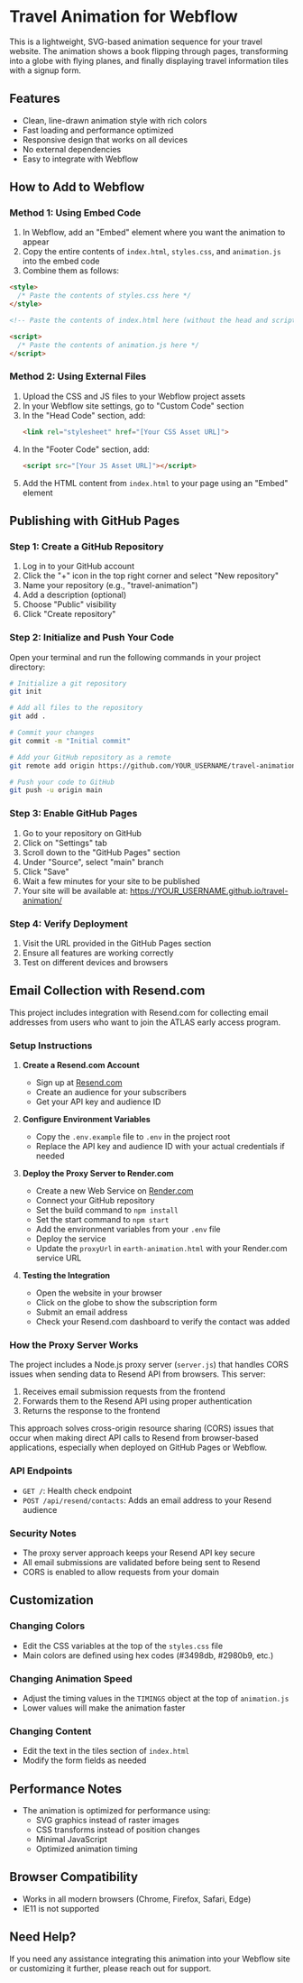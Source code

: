 # Travel Animation for Webflow

This is a lightweight, SVG-based animation sequence for your travel website. The animation shows a book flipping through pages, transforming into a globe with flying planes, and finally displaying travel information tiles with a signup form.

## Features

- Clean, line-drawn animation style with rich colors
- Fast loading and performance optimized
- Responsive design that works on all devices
- No external dependencies
- Easy to integrate with Webflow

## How to Add to Webflow

### Method 1: Using Embed Code

1. In Webflow, add an "Embed" element where you want the animation to appear
2. Copy the entire contents of `index.html`, `styles.css`, and `animation.js` into the embed code
3. Combine them as follows:

```html
<style>
  /* Paste the contents of styles.css here */
</style>

<!-- Paste the contents of index.html here (without the head and script tags) -->

<script>
  /* Paste the contents of animation.js here */
</script>
```

### Method 2: Using External Files

1. Upload the CSS and JS files to your Webflow project assets
2. In your Webflow site settings, go to "Custom Code" section
3. In the "Head Code" section, add:
   ```html
   <link rel="stylesheet" href="[Your CSS Asset URL]">
   ```
4. In the "Footer Code" section, add:
   ```html
   <script src="[Your JS Asset URL]"></script>
   ```
5. Add the HTML content from `index.html` to your page using an "Embed" element

## Publishing with GitHub Pages

### Step 1: Create a GitHub Repository

1. Log in to your GitHub account
2. Click the "+" icon in the top right corner and select "New repository"
3. Name your repository (e.g., "travel-animation")
4. Add a description (optional)
5. Choose "Public" visibility
6. Click "Create repository"

### Step 2: Initialize and Push Your Code

Open your terminal and run the following commands in your project directory:

```bash
# Initialize a git repository
git init

# Add all files to the repository
git add .

# Commit your changes
git commit -m "Initial commit"

# Add your GitHub repository as a remote
git remote add origin https://github.com/YOUR_USERNAME/travel-animation.git

# Push your code to GitHub
git push -u origin main
```

### Step 3: Enable GitHub Pages

1. Go to your repository on GitHub
2. Click on "Settings" tab
3. Scroll down to the "GitHub Pages" section
4. Under "Source", select "main" branch
5. Click "Save"
6. Wait a few minutes for your site to be published
7. Your site will be available at: https://YOUR_USERNAME.github.io/travel-animation/

### Step 4: Verify Deployment

1. Visit the URL provided in the GitHub Pages section
2. Ensure all features are working correctly
3. Test on different devices and browsers

## Email Collection with Resend.com

This project includes integration with Resend.com for collecting email addresses from users who want to join the ATLAS early access program.

### Setup Instructions

1. **Create a Resend.com Account**
   - Sign up at [Resend.com](https://resend.com)
   - Create an audience for your subscribers
   - Get your API key and audience ID

2. **Configure Environment Variables**
   - Copy the `.env.example` file to `.env` in the project root
   - Replace the API key and audience ID with your actual credentials if needed

3. **Deploy the Proxy Server to Render.com**
   - Create a new Web Service on [Render.com](https://render.com)
   - Connect your GitHub repository
   - Set the build command to `npm install`
   - Set the start command to `npm start`
   - Add the environment variables from your `.env` file
   - Deploy the service
   - Update the `proxyUrl` in `earth-animation.html` with your Render.com service URL

4. **Testing the Integration**
   - Open the website in your browser
   - Click on the globe to show the subscription form
   - Submit an email address
   - Check your Resend.com dashboard to verify the contact was added

### How the Proxy Server Works

The project includes a Node.js proxy server (`server.js`) that handles CORS issues when sending data to Resend API from browsers. This server:

1. Receives email submission requests from the frontend
2. Forwards them to the Resend API using proper authentication
3. Returns the response to the frontend

This approach solves cross-origin resource sharing (CORS) issues that occur when making direct API calls to Resend from browser-based applications, especially when deployed on GitHub Pages or Webflow.

### API Endpoints

- `GET /`: Health check endpoint
- `POST /api/resend/contacts`: Adds an email address to your Resend audience

### Security Notes

- The proxy server approach keeps your Resend API key secure
- All email submissions are validated before being sent to Resend
- CORS is enabled to allow requests from your domain

## Customization

### Changing Colors

- Edit the CSS variables at the top of the `styles.css` file
- Main colors are defined using hex codes (#3498db, #2980b9, etc.)

### Changing Animation Speed

- Adjust the timing values in the `TIMINGS` object at the top of `animation.js`
- Lower values will make the animation faster

### Changing Content

- Edit the text in the tiles section of `index.html`
- Modify the form fields as needed

## Performance Notes

- The animation is optimized for performance using:
  - SVG graphics instead of raster images
  - CSS transforms instead of position changes
  - Minimal JavaScript
  - Optimized animation timing

## Browser Compatibility

- Works in all modern browsers (Chrome, Firefox, Safari, Edge)
- IE11 is not supported

## Need Help?

If you need any assistance integrating this animation into your Webflow site or customizing it further, please reach out for support.
